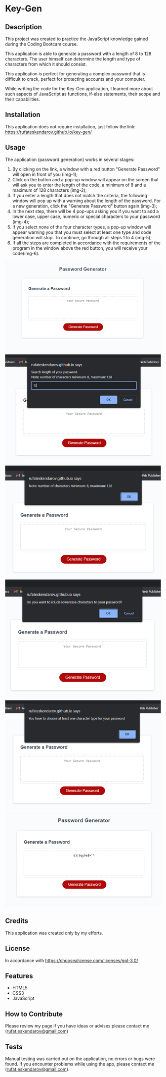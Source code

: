 # Key-Gen

## Description

This project was created to practice the JavaScript knowledge gained during the Coding Bootcam course.

This application is able to generate a password with a length of 8 to 128 characters. The user himself can determine the length and type of characters from which it should consist.

This application is perfect for generating a complex password that is difficult to crack, perfect for protecting accounts and your computer.

While writing the code for the Key-Gen application, I learned more about such aspects of JavaScript as functions, if-else statements, their scope and their capabilities.

## Installation

This application does not require installation, just follow the link: https://rufateskendarov.github.io/key-gen/

## Usage

The application (password generation) works in several stages:

1. By clicking on the link, a window with a red button "Generate Password" will open in front of you (img-1);
2. Click on the button and a pop-up window will appear on the screen that will ask you to enter the length of the code, a minimum of 8 and a maximum of 128 characters (img-2);
3. If you enter a length that does not match the criteria, the following window will pop up with a warning about the length of the password. For a new generation, click the "Generate Password" button again (img-3);
4. In the next step, there will be 4 pop-ups asking you if you want to add a lower case, upper case, numeric or special characters to your password (img-4);
5. If you select none of the four character types, a pop-up window will appear warning you that you must select at least one type and code generation will stop. To continue, go through all steps 1 to 4 (img-5);
6. If all the steps are completed in accordance with the requirements of the program in the window above the red button, you will receive your code(img-6).

![img-1](./screenshots/img-1.PNG)
![img-2](./screenshots/img-2.PNG)
![img-3](./screenshots/img-3.PNG)
![img-4](./screenshots/img-4.PNG)
![img-5](./screenshots/img-5.PNG)
![img-6](./screenshots/img-6.PNG)

## Credits

This application was created only by my efforts.

## License

In accordance with https://choosealicense.com/licenses/gpl-3.0/

## Features

- HTML5
- CSS3
- JavaScript

## How to Contribute

Please review my page if you have ideas or advises please contact me (rufat.eskendarov@gmail.com)

## Tests

Manual testing was carried out on the application, no errors or bugs were found. If you encounter problems while using the app, please contact me (rufat.eskendarov@gmail.com).
